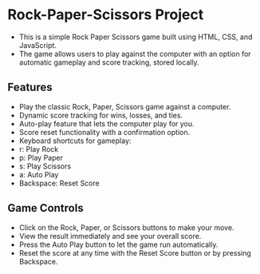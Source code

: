 ﻿# Rock-Paper-Scissors Project
 + This is a simple Rock Paper Scissors game built using HTML, CSS, and JavaScript. 
 + The game allows users to play against the computer with an option for automatic gameplay and score tracking, stored locally.

## Features
- Play the classic Rock, Paper, Scissors game against a computer.
- Dynamic score tracking for wins, losses, and ties.
- Auto-play feature that lets the computer play for you.
- Score reset functionality with a confirmation option.
- Keyboard shortcuts for gameplay:
- r: Play Rock
- p: Play Paper
- s: Play Scissors
- a: Auto Play
- Backspace: Reset Score

## Game Controls
+ Click on the Rock, Paper, or Scissors buttons to make your move.
+ View the result immediately and see your overall score.
+ Press the Auto Play button to let the game run automatically.
+ Reset the score at any time with the Reset Score button or by pressing Backspace.
